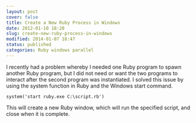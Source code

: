```yaml
---
layout: post
cover: false
title: Create a New Ruby Process in Windows
date: 2012-01-10 18:20
slug: create-new-ruby-process-in-windows
modified: 2014-01-07 18:47
status: published
categories: Ruby windows parallel
---
```


I recently had a problem whereby I needed one Ruby program to spawn another
Ruby program, but I did not need or want the two programs to interact after
the second program was instantiated. I solved this issue by using the system
function in Ruby and the Windows start command.  

    
    
    system('start ruby.exe C:\script.rb')

This will create a new Ruby window, which will run the specified script, and
close when it is complete.